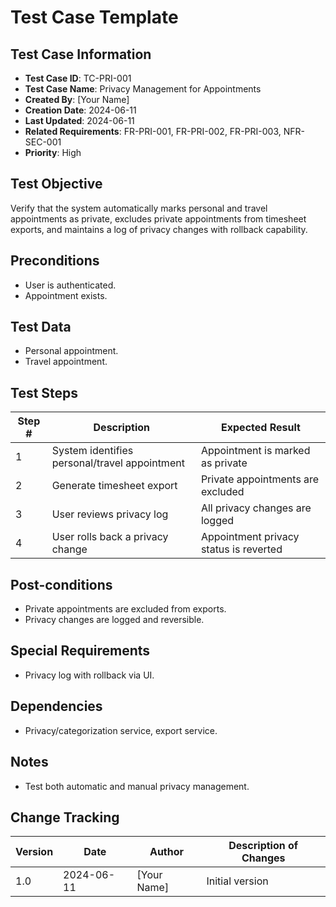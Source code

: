 # Test Case Template

## Test Case Information
- **Test Case ID**: TC-PRI-001
- **Test Case Name**: Privacy Management for Appointments
- **Created By**: [Your Name]
- **Creation Date**: 2024-06-11
- **Last Updated**: 2024-06-11
- **Related Requirements**: FR-PRI-001, FR-PRI-002, FR-PRI-003, NFR-SEC-001
- **Priority**: High

## Test Objective
Verify that the system automatically marks personal and travel appointments as private, excludes private appointments from timesheet exports, and maintains a log of privacy changes with rollback capability.

## Preconditions
- User is authenticated.
- Appointment exists.

## Test Data
- Personal appointment.
- Travel appointment.

## Test Steps
| Step # | Description | Expected Result     |
|--------|-------------|---------------------|
| 1      | System identifies personal/travel appointment | Appointment is marked as private |
| 2      | Generate timesheet export | Private appointments are excluded |
| 3      | User reviews privacy log | All privacy changes are logged |
| 4      | User rolls back a privacy change | Appointment privacy status is reverted |

## Post-conditions
- Private appointments are excluded from exports.
- Privacy changes are logged and reversible.

## Special Requirements
- Privacy log with rollback via UI.

## Dependencies
- Privacy/categorization service, export service.

## Notes
- Test both automatic and manual privacy management.

## Change Tracking

| Version | Date | Author | Description of Changes |
|---------|------|--------|------------------------|
| 1.0 | 2024-06-11 | [Your Name] | Initial version | 